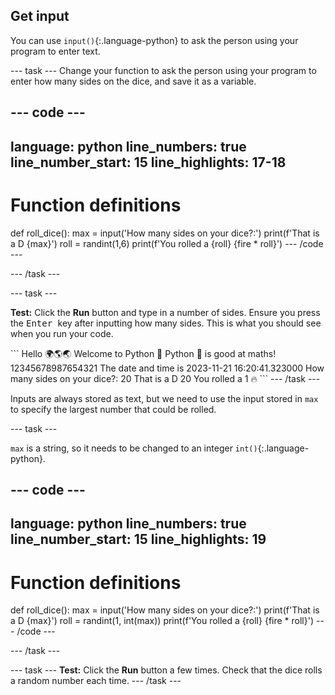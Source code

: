 ## Get input

You can use `input()`{:.language-python} to ask the person using your program to enter text.

--- task --- Change your function to ask the person using your program to enter how many sides on the dice, and save it as a variable.

--- code ---
---
language: python line_numbers: true line_number_start: 15
line_highlights: 17-18
---
# Function definitions
def roll_dice(): max = input('How many sides on your dice?:') print(f'That is a D {max}') roll = randint(1,6) print(f'You rolled a {roll} {fire * roll}') --- /code ---

--- /task ---


--- task ---

**Test:** Click the **Run** button and type in a number of sides. Ensure you press the <kbd> Enter </kbd> key after inputting how many sides. This is what you should see when you run your code.

<div class="c-project-output">
```
Hello 🌍🌎🌏
Welcome to Python 🐍
Python 🐍 is good at maths!
12345678987654321
The date and time is 2023-11-21 16:20:41.323000
How many sides on your dice?:
20 
That is a D 20
You rolled a 1 🔥
```
 --- /task ---

Inputs are always stored as text, but we need to use the input stored in `max` to specify the largest number that could be rolled.

--- task ---

`max` is a string, so it needs to be changed to an integer `int()`{:.language-python}.


--- code ---
---
language: python line_numbers: true line_number_start: 15
line_highlights: 19
---
# Function definitions
def roll_dice(): max = input('How many sides on your dice?:') print(f'That is a D {max}') roll = randint(1, int(max)) print(f'You rolled a {roll} {fire * roll}') --- /code ---

--- /task ---

--- task --- **Test:** Click the **Run** button a few times. Check that the dice rolls a random number each time. --- /task ---


